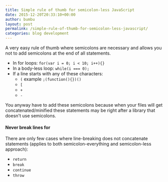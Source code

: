```yaml
---
title: Simple rule of thumb for semicolon-less JavaScript
date: 2015-12-20T20:33:10+00:00
author: bumbu
layout: post
permalink: /simple-rule-of-thumb-for-semicolon-less-javascript/
categories: blog development
---
```

A very easy rule of thumb where semicolons are necessary and allows you not to add semicolons at the end of all statements.
<ul>
	<li>In for loops: <code>for(var i = 0; i &lt; 10; i++){}</code></li>
	<li>In a body-less loop: <code>while(i === 0);</code></li>
	<li>If a line starts with any of these characters:
<ul>
	<li><code>(</code>
example <code>;(function(){})()</code></li>
	<li><code>[</code></li>
	<li><code>+</code></li>
	<li><code>-</code></li>
</ul>
</li>
</ul>
You anyway have to add these semicolons because when your files will get concatenated/minified these statements may be right after a library that doesn't use semicolons.
<h4>Never break lines for</h4>
There are only few cases where line-breaking does not concatenate statements (applies to both semicolon-everything and semicolon-less approach):
<ul>
	<li><code>return</code></li>
	<li><code>break</code></li>
	<li><code>continue</code></li>
	<li><code>throw</code></li>
</ul>
